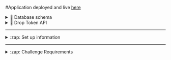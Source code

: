 #Application deployed and live [here](https://drop-token-98p6.herokuapp.com/)

<details>
  <summary> 🔻 Database schema </summary>
  <img alt="GIF" src="https://github.com/arsentieva/challenge98p6/blob/master/drop_token.png" />

</details>

<details>
  <summary> 🔻 Drop Token API </summary>
  <img alt="GIF" src="https://github.com/arsentieva/challenge98p6/blob/master/Drop_tokenAPI.png" />
</details>

---

<details>
  <summary>:zap: Set up information</summary>

  This challenge was implemented using the following packages and libraries:
  * Flask 
  * python-dotenv
  * psycopg2-binary
  * SQLAlchemy
  * flask-restx
  * alembic
  * Flask-Migrate
  * python_version = "3.8"

  * PostgreSQL database for data storage

  ### Database set up
  - create a user named 'drop_token_admin' with password "password"
  - create a database named 'drop_token_db' and "drop_token_admin" as owner
  

  ### Application setup
    - in the application root folder enter ``` pipenv install ```
    - in the application root folder  create a .env file and copy the setup from .env.example and paste it into .env

  ### Create and migrate database tables
    -  from the application root folder run ``` pipenv shell ```  to enter the virtual environment
 
    ``` pipenv run flask db upgrade ```

    - after this your database should be ready to play the game

  ### Running the application
    -  from the application root folder run ``` pipenv shell ```  to enter the virtual environment if it is not still active 
    - ``` flask run ``` to run the application 
    - open the browser and navigate to http://127.0.0.1:5000/
    - on a successful setup you should get access to the game API routes that have been implemented and can be tested from the browser

---
  
<details>
  <summary>:zap: Flask Back end and PostogreSQL database deployment to Heroku</summary>

  ** Perquisites have a heroku account
  ## app configuration
  * in your .env file define a variable DATABASE_URL and set it to your local db connection
  * in your config file make sure to use DATABASE_URL (this var will be dynamically populated when run in development vs production )

  ## heroku configuration
  * in your application install gunicorn by running ``` pipenv install gunicorn ```
  * in the root directory add a file named Procfile and add the following code to it : ``` web: gunicorn app:app ```

  * in the terminal type ``` heroku login ``` to make sure you are logged in
  * run ``` heroku create drop-token-98p6 ``` to create an application in heroku named "drop-token-98p6"
  * run ``` git push heroku master ```

  ## Install Heroku Postgres add-on for the database
  * From the Heroku account select your project ad under the Overview and Install add-ons section click Configure Add-Ons
   this will redirect to Resources page, select Find more add-ons and search for Heroku Postgres (choose a plan, i used Hobby Dev which is free) then specify which project/app you want the database to be attached to as a result a new "DATABASE_URL" will be automatically created for the project that will point to this database ( this config var can be found in the Setting tab/ Reveal Config Vars, if you have other vars that you need to add now it is a good time to do that) 

  I installed the add-on for the database via Heroku UI but here is the equivalent command for the terminal :
  *  ``` heroku addons:create heroku-postgresql:hobby-dev ``` 

  ## Migrate and Create your tables
  * run ``` heroku run flask db upgrade ``` this should create all the tables for your application
  * if you have seed data in a file like databse.py you can runn it ``` heroku run python database.py ```

  You are all set

</details>



</details>

---

<details>
  <summary>:zap: Challenge Requirements</summary>

# Drop-Token
implement a backend (REST web-service) that allows playing the game of 9dt, or 98point6 drop token. This should allow the players to create games, post moves, query moves and get state of games.

##  Rules of the Game
[ X ] Drop Token takes place on a 4x4 grid.
[ X ] A token is dropped along a column and said token goes to the lowest unoccupied row of the board.
[ X ] A player wins when they have 4 tokens next to each other either along a row, in a column, or on a diagonal.
[ X ] If the board is filled, and nobody has won then the game is a draw.
[ X ] Each player takes a turn, starting with player 1, until the game reaches either win or draw.
[ X ] If a player tries to put a token in a column that is already full, that results in an error state, and the player must play again until the play a valid move.

## Requirements
[ X ] Each game is between *k = 2* individuals
[ X ] basic board size is 4x4 (number of columns x number of rows)
[ X ] A player can quit a game at every moment while the game is still in progress. The game will continue as long as there are 2 or more active players and the game is not done. In case only a single player is left, that player is considered the winner.
[ X ] The backend should validate that a move is valid (it's the player's turn, column is not already full)
[ X ] The backend should identify a winning state.
[ X ] Multiple games may be running at the same time.

## API

#### POST /drop_token - Create a new game.

 => { 
     "players": ["player1", "player2"],
      "columns": 4,
      "rows":4
    }

 <=> { "gameId": "some_string_token"}
    
    * #### Status codes ####
    * 200 - OK. On success
    * 400 - Malformed request


#### GET /drop_token - Return all in-progress games.

 <=> { "games" : ["gameid1", "gameid2"] }
    
    *  #### Status codes ####
    * 200 - OK. On success


#### GET /drop_token/{gameId} - Get the state of the game.
 <=> { "players" : ["player1", "player2"], # Initial list of players.
       "state": "DONE/IN_PROGRESS",
       "winner": "player1", # in case of draw, winner will be null, state will be DONE.
                       # in case game is still in progess, key should not exist. // ??? in the response
     }

    * #### Status codes ####
    * 200 - OK. On success
    * 400 - Malformed request
    * 404 - Game/moves not found.
    


#### GET /drop_token/{gameId}/moves- Get (sub) list of the moves played.
 <=> {
      "moves": 
      [
          {"type": "MOVE", "player": "player1", "column":1}, 
          {"type": "QUIT", "player": "player2"}
      ]
    }

    * #### Status codes ####
    * 200 - OK. On success
    * 400 - Malformed request
    * 404 - Game/moves not found.


#### POST /drop_token/{gameId}/{playerId} - Post a move.
 => {
      "column" : 2
    }

 <=> {
        "move": "{gameId}/moves/{move_number}"
     }

    * #### Status codes ####
    * 200 - OK. On success
    * 400 - Malformed input. Illegal move
    * 404 - Game not found or player is not a part of it.
    * 409 - Player tried to post when it's not their turn.
 

#### GET /drop_token/{gameId}/moves/{move_number} - Return the move.
 <=>  {
        "type" : "MOVE",
        "player": "player1",
        "column": 2
      }

    * #### Status codes ####
    * 200 - OK. On success
    * 400 - Malformed request
    * 404 - Game/moves not found.


#### DELETE /drop_token/{gameId}/{playerId} - Player quits from game.
 <=> 
   * #### Status codes ####
   * 202 - OK. On success
   * 404 - Game not found or player is not a part of it.
   * 410 - Game is already in DONE state
   

</details>


